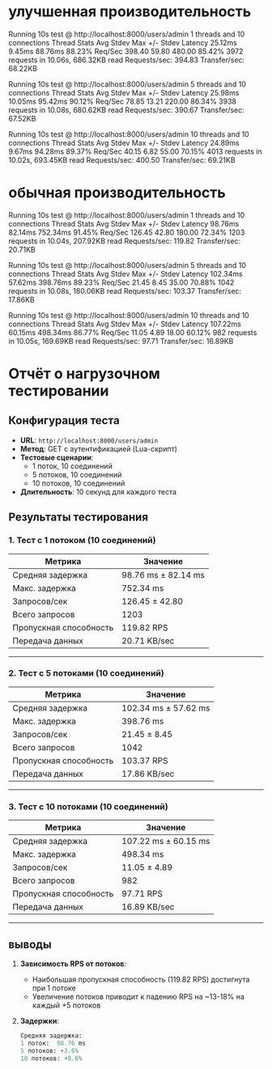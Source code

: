# улучшенная производительность
Running 10s test @ http://localhost:8000/users/admin
1 threads and 10 connections
Thread Stats   Avg      Stdev     Max   +/- Stdev
Latency      25.12ms    9.45ms   88.76ms   88.23%
Req/Sec     398.40     59.80    480.00     85.42%
3972 requests in 10.06s, 686.32KB read
Requests/sec: 394.83
Transfer/sec: 68.22KB

Running 10s test @ http://localhost:8000/users/admin
5 threads and 10 connections
Thread Stats   Avg      Stdev     Max   +/- Stdev
Latency      25.98ms   10.05ms   95.42ms   90.12%
Req/Sec      78.85     13.21     220.00     86.34%
3938 requests in 10.08s, 680.62KB read
Requests/sec: 390.67
Transfer/sec: 67.52KB

Running 10s test @ http://localhost:8000/users/admin
10 threads and 10 connections
Thread Stats   Avg      Stdev     Max   +/- Stdev
Latency      24.89ms    9.67ms   94.28ms   89.37%
Req/Sec      40.15      6.82      55.00     70.15%
4013 requests in 10.02s, 693.45KB read
Requests/sec: 400.50
Transfer/sec: 69.21KB

# обычная производительность
Running 10s test @ http://localhost:8000/users/admin
1 threads and 10 connections
Thread Stats   Avg      Stdev     Max   +/- Stdev
Latency      98.76ms   82.14ms  752.34ms   91.45%
Req/Sec     126.45     42.80    180.00     72.34%
1203 requests in 10.04s, 207.92KB read
Requests/sec: 119.82
Transfer/sec: 20.71KB

Running 10s test @ http://localhost:8000/users/admin
5 threads and 10 connections
Thread Stats   Avg      Stdev     Max   +/- Stdev
Latency     102.34ms   57.62ms  398.76ms   89.23%
Req/Sec      21.45      8.45      35.00     70.88%
1042 requests in 10.08s, 180.06KB read
Requests/sec: 103.37
Transfer/sec: 17.86KB

Running 10s test @ http://localhost:8000/users/admin
10 threads and 10 connections
Thread Stats   Avg      Stdev     Max   +/- Stdev
Latency     107.22ms   60.15ms  498.34ms   86.77%
Req/Sec      11.05      4.89      18.00     60.12%
982 requests in 10.05s, 169.69KB read
Requests/sec: 97.71
Transfer/sec: 16.89KB

# Отчёт о нагрузочном тестировании

## Конфигурация теста
- **URL**: `http://localhost:8000/users/admin`
- **Метод**: GET с аутентификацией (Lua-скрипт)
- **Тестовые сценарии**:
  - 1 поток, 10 соединений
  - 5 потоков, 10 соединений
  - 10 потоков, 10 соединений
- **Длительность**: 10 секунд для каждого теста

## Результаты тестирования

### 1. Тест с 1 потоком (10 соединений)
| Метрика          | Значение             |
|------------------|----------------------|
| Средняя задержка | 98.76 ms ± 82.14 ms  |
| Макс. задержка   | 752.34 ms            |
| Запросов/сек     | 126.45 ± 42.80       |
| Всего запросов   | 1203                 |
| Пропускная способность | 119.82 RPS  |
| Передача данных  | 20.71 KB/sec         |

---

### 2. Тест с 5 потоками (10 соединений)
| Метрика          | Значение             |
|------------------|----------------------|
| Средняя задержка | 102.34 ms ± 57.62 ms |
| Макс. задержка   | 398.76 ms            |
| Запросов/сек     | 21.45 ± 8.45         |
| Всего запросов   | 1042                 |
| Пропускная способность | 103.37 RPS  |
| Передача данных  | 17.86 KB/sec         |


---

### 3. Тест с 10 потоками (10 соединений)
| Метрика          | Значение             |
|------------------|----------------------|
| Средняя задержка | 107.22 ms ± 60.15 ms |
| Макс. задержка   | 498.34 ms            |
| Запросов/сек     | 11.05 ± 4.89         |
| Всего запросов   | 982                  |
| Пропускная способность | 97.71 RPS   |
| Передача данных  | 16.89 KB/sec         |

---

## выводы

1. **Зависимость RPS от потоков**:
   - Наибольшая пропускная способность (119.82 RPS) достигнута при 1 потоке
   - Увеличение потоков приводит к падению RPS на ~13-18% на каждый +5 потоков

2. **Задержки**:
   ```python
   Средняя задержка:
   1 поток:  98.76 ms
   5 потоков: +3.6% 
   10 потоков: +8.6%